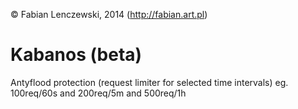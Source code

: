 © Fabian Lenczewski, 2014 (http://fabian.art.pl)

Kabanos (beta)
=======

Antyflood protection (request limiter for selected time intervals) eg. 100req/60s and 200req/5m and 500req/1h
